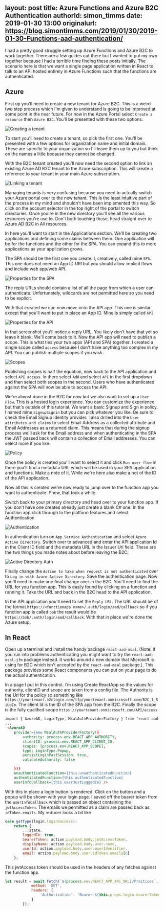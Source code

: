 layout: post
title: Azure Functions and Azure B2C Authentication
authorId: simon_timms
date: 2019-01-30 13:00
originalurl: https://blog.simontimms.com/2019/01/30/2019-01-30-Functions-aad-authentication/
---


I had a pretty good struggle setting up Azure Functions and Azure B2C to work together. There are a few guides out there but I wanted to put my own together because I had a terrible time finding these posts initially. The scenario here is that we want a single page application written in React to talk to an API hosted entirely in Azure Functions such that the functions are authenticated. 

<!--more-->

## Azure

First up you'll need to create a new tenant for Azure B2C. This is a weird two step process which I'm given to understand is going to be improved at some point in the near future. For now in the Azure Portal select `Create a resource` then `Azure B2C`. You'll be presented with these two options.

![Creating a tenant](https://blog.simontimms.com/images/functions-aad/create_tenant.png)

To start you'll need to create a tenant, so pick the first one. You'll be presented with a few options for organization name and initial domain. These are specific to your organization so I'll leave them up to you but think on the names a little because they cannot be changed.

With the B2C tenant created you'll now need the second option to link an existing Azure AD B2C tenant to the Azure subscription. This will create a reference to your tenant in your main Azure subscription.

![Linking a tenant](https://blog.simontimms.com/images/functions-aad/linking_tenant.png)

Managing tenants is very confusing because you need to actually switch your Azure portal over to the new tenant. This is the least intuitive part of the process in my mind and shouldn't have been implemented this way. So click on the account selector in the top right of the portal to switch directories. Once you're in the new directory you'll see all the various resources you're use to. Don't both touching those, head straight over to Azure AD B2C in All resources. 

In here you'll want to start in the Applications section. We'll be creating two applications and defining some claims between them. One application will be for the functions and the other for the SPA. You can expand this to more applications as your application grows. 

The SPA should be the first one you create. I, creatively, called mine `SPA`. This one does not need an App ID URI but you should allow implicit flows and include web app/web API.

![Properties for the SPA](https://blog.simontimms.com/images/functions-aad/spa_properties.png)

The reply URLs should contain a list of all the page from which a user can authenticate. Unfortunately, wildcards are not permitted here so you need to be explicit.

With that created we can now move onto the API app. This one is similar except that you'll want to put in place an App ID. Mine is simply called `API`

![Properties for the API](https://blog.simontimms.com/images/functions-aad/api_properties.png)

In that screenshot you'll notice a reply URL. You likely don't have that yet so leave it blank. We'll come back to it. Now the API app will need to publish a scope. This is what ties your two apps (API and SPA) together. I created a single scope called `access` because I don't have anything too complex in my API. You can publish multiple scopes if you wish. 

![Scopes](https://blog.simontimms.com/images/functions-aad/scopes.png)

Publishing scopes is half the equation, now back to the API application and select `API access`. In there select `Add` and select `API` in the first dropdown and then select both scopes in the second. Users who have authenticated against the SPA will now be able to access the API. 

We're almost done in the B2C for now but we also want to set up a `User Flow`. This is a hosted login experience. You can customize the experience but that's outside of this tutorial. We want a basic Signup and Sign in policy. I named mine `SignupSignin` but you can pick whatever you like. Be sure to check the Email Signup identity provider. I also drilled into the `User attributes and claims` to select Email Address as a collected attribute and Email Addresses as a returned claim. This means that during the signup process we'll ask for the Email address and when authenticating in the SPA the JWT passed back will contain a collection of Email addresses. You can select more if you like.

![Policy](https://blog.simontimms.com/images/functions-aad/policy.png)

Once the policy is created you'll want to select it and click `Run user flow` in there you'll find a metadata URL which will be used in your SPA application and functions. Make a note of it. While we're here also make a not of the ID of the API application. 

Now all this is created we're now ready to jump over to the function app you want to authenticate. Phew, that took a while.

Switch back to your primary directory and head over to your function app. If you don't have one created already just create a blank C# one. In the function app click through to the platform features and select Authentication.

![Authentication](https://blog.simontimms.com/images/functions-aad/platform_features.png)

In authentication turn on `App Service Authentication` and select `Azure Active Directory`. Switch over to advanced and enter the API application Id in the Client ID field and the metadata URL in the Issuer Url field. These are the two things you made notes about before leaving the B2C. 

![Active Directory Auth](https://blog.simontimms.com/images/functions-aad/aad_settings.png)

Finally change the `Action to take when request is not authenticated` over to `Log in with Azure Active Directory`. Save the authentication page. Now you'll need to make one final change over in the B2C. You'll need to find the URL for you function app. This is easily found by clicking on a function and running it. Take the URL and back in the B2C head to the API application. 

In the API application you'll need to set the `Reply URL`. The URL should be of the format `https://<functionapp name>/.auth/login/aad/callback` so if you function app is called `bob` the result would be `https://bob/.auth/login/aad/callback`. With that in place we're done the Azure setup.

## In React

Open up a terminal and install the handy package `react-aad-msal`. (Note: If you run into problems authenticating you might want to try the `react-aad-msal-jfm` package instead. It works around a new domain that Microsoft is using for B2C which isn't accepted by the `react-aad-msal` package.). This package provides some React components you can put on your page to do the actual authentication.

In a page I put in this control. I'm using Create ReactApp so the values for authority, clientID and scope are taken from a config file. The Authority is the Url for the policy so something like `https://yourtenant.b2clogin.com/tfp/yourtenant.onmicrosoft.com/B2C_1_SiUpIn`. The client Id is the ID of the SPA app from the B2C. Finally the scope is the fully qualified scope `https://yourtenant.onmicrosoft.com/API/access`

```html
import { AzureAD, LoginType, MsalAuthProviderFactory } from 'react-aad-msal-jfm';
...
 <AzureAD
    provider={new MsalAuthProviderFactory({
        authority: process.env.REACT_APP_AUTHORITY,
        clientID: process.env.REACT_APP_CLIENT_ID,
        scopes: [process.env.REACT_APP_SCOPE],
        type: LoginType.Popup,
        persistLoginPastSession: true,
        validateAuthority: false

    })}
    unauthenticatedFunction={this.unauthenticatedFunction}
    authenticatedFunction={this.authenticatedFunction}
    userInfoCallback={this.userJustLoggedIn} />
```

With this in place a login button is rendered. Click on the button and a popup will be shown with your login page. I saved off the bearer token from the `userInfoCallback` which is passed an object containing the `jwtAccessToken`. The emails we permitted as a claim are passed back as `idToken.emails`. My reducer looks a bit like 

```javascript
case getType(login.loginSuccess):
    return {
        ...state,
        loggedIn: true,
        bearerToken: action.payload.body.jwtAccessToken,
        displayName: action.payload.body.user.name,
        userId: action.payload.body.user.userIdentifier,
        email: action.payload.body.user.idToken.emails[0]
    };
```

This jwtAccess token should be used in the headers of any fetches against the function app. 

```javascript
let result = await fetch(`${process.env.REACT_APP_API_URL}/Practices`, {
            method: 'GET',
            headers: {
                'Authorization': `Bearer ${this.props.login.bearerToken}`
            }
        });
```


